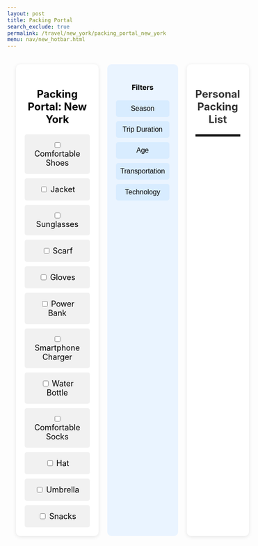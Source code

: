 ```yaml
---
layout: post 
title: Packing Portal
search_exclude: true
permalink: /travel/new_york/packing_portal_new_york
menu: nav/new_hotbar.html
---
```


<body>
    <div class="container">
        <!-- Main Content -->
        <div class="main">
            <h1>Packing Portal: New York</h1>
            <div class="packing-items">
                <div class="packing-item">
                    <input type="checkbox" id="packing-item">
                    <label for="packing-item">Comfortable Shoes</label><br>
                </div>
                <div class="packing-item">
                    <input type="checkbox" id="packing-item">
                    <label for="packing-item">Jacket</label><br>
                </div>
                <div class="packing-item">
                    <input type="checkbox" id="packing-item">
                    <label for="packing-item">Sunglasses</label><br>
                </div>
                <div class="packing-item">
                    <input type="checkbox" id="packing-item">
                    <label for="packing-item">Scarf</label><br>
                </div>
                <div class="packing-item">
                    <input type="checkbox" id="packing-item">
                    <label for="packing-item">Gloves</label><br>
                </div>
                <div class="packing-item">
                    <input type="checkbox" id="packing-item">
                    <label for="packing-item">Power Bank</label><br>
                </div>
                <div class="packing-item">
                    <input type="checkbox" id="packing-item">
                    <label for="packing-item">Smartphone Charger</label><br>
                </div>
                <div class="packing-item">
                    <input type="checkbox" id="packing-item">
                    <label for="packing-item">Water Bottle</label><br>
                </div>
                <div class="packing-item">
                    <input type="checkbox" id="packing-item">
                    <label for="packing-item">Comfortable Socks</label><br>
                </div>
                <div class="packing-item">
                    <input type="checkbox" id="packing-item">
                    <label for="packing-item">Hat</label><br>
                </div>
                <div class="packing-item">
                    <input type="checkbox" id="packing-item">
                    <label for="packing-item">Umbrella</label><br>
                </div>
                <div class="packing-item">
                    <input type="checkbox" id="packing-item">
                    <label for="packing-item">Snacks</label><br>
                </div>
            </div>
        </div>
        <!-- Filters -->
        <div class="filters">
            <h3>Filters</h3>
            <button>Season</button>
            <button>Trip Duration</button>
            <button>Age</button>
            <button>Transportation</button>
            <button>Technology</button>
        </div>
        <div class="personal_checklist">
            <h3>Personal Packing List</h3>
            <hr>
        </div>
    </div>
</body>

<style>

.container {
    display: flex;
    width: 100%;
    max-width: 1200px;
    margin: 0;
    padding: 20px;
    box-sizing: border-box;
    gap: 20px;
}

.content-wrapper {
    display: flex;
    flex: 3 1 600px;
    gap: 20px;
}

.main {
    flex: 3;
    background: #fff;
    padding: 20px;
    border-radius: 10px;
    box-shadow: 0px 2px 8px rgba(0, 0, 0, 0.1);
    box-sizing: border-box;
    float: left;
}

.main h1 {
    text-align: center;
    margin-bottom: 20px;
    font-size: 24px;
    color: black;
}

.packing-items {
    display: grid;
    grid-template-columns: repeat(auto-fit, minmax(150px, 1fr));
    gap: 10px;
}

.packing-item {
    padding: 15px;
    background: #f1f1f1;
    border-radius: 5px;
    text-align: center;
    font-size: 18px;
    color: black;
}

.filters {
    flex: 1;
    background: #eaf4ff;
    padding: 20px;
    border-radius: 10px;
    box-sizing: border-box;
}

.filters h3 {
    text-align: center;
    margin-bottom: 20px;
    color: black;
}

.filters button {
    display: block;
    width: 100%;
    margin: 10px 0;
    padding: 10px;
    background-color: #d8ecff;
    border: none;
    border-radius: 5px;
    cursor: pointer;
    font-size: 16px;
}

.filters button:hover {
    background-color: #b5dbff;
}

.personal_checklist {
    flex: 3;
    background: #fff;
    padding: 20px;
    border-radius: 10px;
    box-shadow: 0px 2px 8px rgba(0, 0, 0, 0.1);
}

.personal_checklist h3 {
    font-size: 24px;
    text-align: center;
    margin-bottom: 20px;
    color: #333;
}

.personal_checklist hr {
    border: 2px solid black;
}

</style>